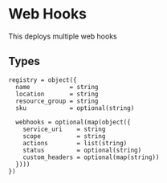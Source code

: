 # Web Hooks

This deploys multiple web hooks

## Types

```hcl
registry = object({
  name           = string
  location       = string
  resource_group = string
  sku            = optional(string)

  webhooks = optional(map(object({
    service_uri    = string
    scope          = string
    actions        = list(string)
    status         = optional(string)
    custom_headers = optional(map(string))
  })))
})
```

